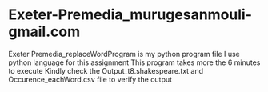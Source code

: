 # Exeter-Premedia_murugesanmouli-gmail.com
Exeter Premedia_replaceWordProgram is my python program file
I use python language for this assignment 
This program takes more the 6 minutes to execute
Kindly check the Output_t8.shakespeare.txt and Occurence_eachWord.csv file to verify the output
